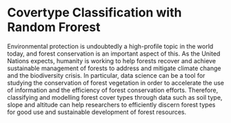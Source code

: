 # Covertype Classification with Random Frorest
Environmental protection is undoubtedly a high-profile topic in the world today, and forest conservation is an important aspect of this. As the United Nations expects, humanity is working to help forests recover and achieve sustainable management of forests to address and mitigate climate change and the biodiversity crisis. In particular, data science can be a tool for studying the conservation of forest vegetation in order to accelerate the use of information and the efficiency of forest conservation efforts. Therefore, classifying and modelling forest cover types through data such as soil type, slope and altitude can help researchers to efficiently discern forest types for good use and sustainable development of forest resources.
